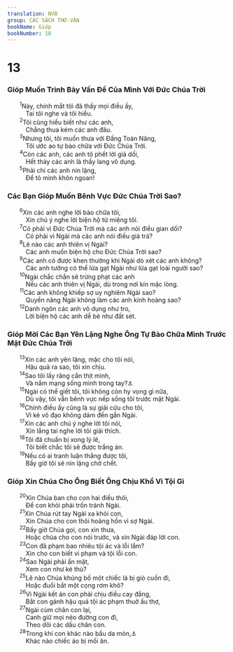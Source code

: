 ```yaml
---
translation: NVB
group: CÁC SÁCH THƠ-VĂN
bookName: Gióp 
bookNumber: 18
---
```


<div class="title"><h1>13</h1><h3>Gióp Muốn Trình Bày Vấn Đề Của Mình Với Đức Chúa Trời </h3></div>
<span class="verse giop_13_1">  <sup>1</sup>Này, chính mắt tôi đã thấy mọi điều ấy, <br/>   Tai tôi nghe và tôi hiểu. <br/></span>
<span class="verse giop_13_2">  <sup>2</sup>Tôi cũng hiểu biết như các anh, <br/>   Chẳng thua kém các anh đâu. <br/></span>
<span class="verse giop_13_3">  <sup>3</sup>Nhưng tôi, tôi muốn thưa với Đấng Toàn Năng, <br/>   Tôi ước ao tự bào chữa với Đức Chúa Trời. <br/></span>
<span class="verse giop_13_4">  <sup>4</sup>Còn các anh, các anh tô phết lời giả dối, <br/>   Hết thảy các anh là thầy lang vô dụng. <br/></span>
<span class="verse giop_13_5">  <sup>5</sup>Phải chi các anh nín lặng, <br/>   Để tỏ mình khôn ngoan! <br/></span>
<div class="title"><h3>Các Bạn Gióp Muốn Bênh Vực Đức Chúa Trời Sao? </h3></div>
<span class="verse giop_13_6">  <sup>6</sup>Xin các anh nghe lời bào chữa tôi, <br/>   Xin chú ý nghe lời biện hộ từ miệng tôi. <br/></span>
<span class="verse giop_13_7">  <sup>7</sup>Có phải vì Đức Chúa Trời mà các anh nói điều gian dối? <br/>   Có phải vì Ngài mà các anh nói điều giả trá? <br/></span>
<span class="verse giop_13_8">  <sup>8</sup>Lẽ nào các anh thiên vị Ngài? <br/>   Các anh muốn biện hộ cho Đức Chúa Trời sao? <br/></span>
<span class="verse giop_13_9">  <sup>9</sup>Các anh có được khen thưởng khi Ngài dò xét các anh không? <br/>   Các anh tưởng có thể lừa gạt Ngài như lừa gạt loài người sao? <br/></span>
<span class="verse giop_13_10">  <sup>10</sup>Ngài chắc chắn sẽ trừng phạt các anh <br/>   Nếu các anh thiên vị Ngài, dù trong nơi kín mặc lòng. <br/></span>
<span class="verse giop_13_11">  <sup>11</sup>Các anh không khiếp sợ uy nghiêm Ngài sao? <br/>   Quyền năng Ngài không làm các anh kinh hoàng sao? <br/></span>
<span class="verse giop_13_12">  <sup>12</sup>Danh ngôn các anh vô dụng như tro, <br/>   Lời biện hộ các anh dễ bẻ như đất sét. <br/></span>
<div class="title"><h3>Gióp Mời Các Bạn Yên Lặng Nghe Ông Tự Bào Chữa Mình Trước Mặt Đức Chúa Trời </h3></div>
<span class="verse giop_13_13">  <sup>13</sup>Xin các anh yên lặng, mặc cho tôi nói, <br/>   Hậu quả ra sao, tôi xin chịu. <br/></span>
<span class="verse giop_13_14">  <sup>14</sup>Sao tôi lấy răng cắn thịt mình, <br/>   Và nắm mạng sống mình trong tay?<a data-toggle="tooltip" data-placement="bottom" title="LXX không có từ ‘sao?’">⚓</a><br/></span>
<span class="verse giop_13_15">  <sup>15</sup>Ngài có thể giết tôi, tôi không còn hy vọng gì nữa, <br/>   Dù vậy, tôi vẫn bênh vực nếp sống tôi trước mặt Ngài. <br/></span>
<span class="verse giop_13_16">  <sup>16</sup>Chính điều ấy cũng là sự giải cứu cho tôi, <br/>   Vì kẻ vô đạo không dám đến gần Ngài. <br/></span>
<span class="verse giop_13_17">  <sup>17</sup>Xin các anh chú ý nghe lời tôi nói, <br/>   Xin lắng tai nghe lời tôi giải thích. <br/></span>
<span class="verse giop_13_18">  <sup>18</sup>Tôi đã chuẩn bị xong lý lẽ, <br/>   Tôi biết chắc tôi sẽ được trắng án. <br/></span>
<span class="verse giop_13_19">  <sup>19</sup>Nếu có ai tranh luận thắng được tôi, <br/>   Bấy giờ tôi sẽ nín lặng chờ chết. <br/></span>
<div class="title"><h3>Gióp Xin Chúa Cho Ông Biết Ông Chịu Khổ Vì Tội Gì </h3></div>
<span class="verse giop_13_20">  <sup>20</sup>Xin Chúa ban cho con hai điều thôi, <br/>   Để con khỏi phải trốn tránh Ngài. <br/></span>
<span class="verse giop_13_21">  <sup>21</sup>Xin Chúa rút tay Ngài xa khỏi con, <br/>   Xin Chúa cho con thôi hoảng hồn vì sợ Ngài. <br/></span>
<span class="verse giop_13_22">  <sup>22</sup>Bấy giờ Chúa gọi, con xin thưa, <br/>   Hoặc chúa cho con nói trước, và xin Ngài đáp lời con. <br/></span>
<span class="verse giop_13_23">  <sup>23</sup>Con đã phạm bao nhiêu tội ác và lỗi lầm? <br/>   Xin cho con biết vi phạm và tội lỗi con. <br/></span>
<span class="verse giop_13_24">  <sup>24</sup>Sao Ngài phải ẩn mặt, <br/>   Xem con như kẻ thù? <br/></span>
<span class="verse giop_13_25">  <sup>25</sup>Lẽ nào Chúa khủng bố một chiếc lá bị gió cuốn đi, <br/>   Hoặc đuổi bắt một cọng rơm khô? <br/></span>
<span class="verse giop_13_26">  <sup>26</sup>Vì Ngài kết án con phải chịu điều cay đắng, <br/>   Bắt con gánh hậu quả tội ác phạm thuở ấu thơ, <br/></span>
<span class="verse giop_13_27">  <sup>27</sup>Ngài cùm chân con lại, <br/>   Canh giữ mọi nẻo đường con đi, <br/>   Theo dõi các dấu chân con. <br/></span>
<span class="verse giop_13_28">  <sup>28</sup>Trong khi con khác nào bầu da mòn,<a data-toggle="tooltip" data-placement="bottom" title="LXX, Syr, Aram; MT: vật mục nát tiêu hao">⚓</a><br/>   Khác nào chiếc áo bị mối ăn. <br/></span>
